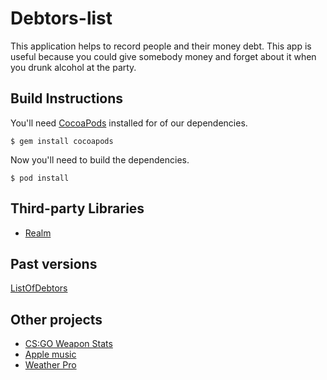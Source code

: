 # Debtors-list
This application helps to record people and their money debt. This app is useful because you could give somebody money and forget about it when you drunk alcohol at the party.

## Build Instructions

You'll need [CocoaPods](http://cocoapods.org) installed for of our dependencies.
    
    $ gem install cocoapods
    
Now you'll need to build the dependencies.
    
    $ pod install
 
 
## Third-party Libraries
* [Realm](https://realm.io/)

 
## Past versions

[ListOfDebtors](https://github.com/Lytvynets/ListOfDebtors)

## Other projects

* [CS:GO Weapon Stats](https://github.com/Lytvynets/CS-GO-Weapon-Stats)
* [Apple music](https://github.com/Lytvynets/Apple-Music)
* [Weather Pro](https://github.com/Lytvynets/WeathetPro)
